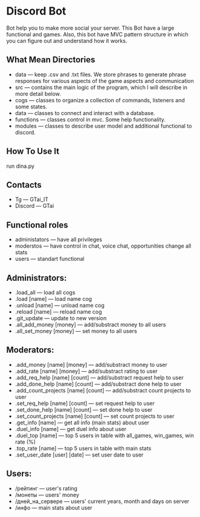 # Discord Bot

Bot help you to make more social your server. This Bot have a large functional and games.
Also, this bot have MVC pattern structure in which you can figure out and understand how it works.

## What Mean Directories
- data — keep .csv and .txt files. We store phrases to generate phrase responses
         for various aspects of the game aspects and communication
- src — contains the main logic of the program, which I will describe in more detail below.
- cogs — classes to organize a collection of commands, listeners and some states. 
- data — classes to connect and interact with a database.
- functions — classes control in mvc. Some help functionality. 
- modules — classes to describe user model and additional functional to discord.


## How To Use It
run dina.py


## Contacts 
- Tg — GTai_IT
- Discord — GTai


## Functional roles
- administators — have all privileges
- moderstos — have control in chat, voice chat, opportunities change all stats
- users — standart functional

## Administrators:
- .load_all — load all cogs
- .load [name] — load name cog
- .unload [name] — unload name cog
- .reload [name] — reload name cog
- .git_update — update to new version
- .all_add_money [money] — add/substract money to all users
- .all_set_money [money] — set money to all users

## Moderators:
- .add_money [name] [money] — add/substract money to user
- .add_rate [name] [money] — add/substract rating to user
- .add_req_help [name] [count] — add/substract request help to user
- .add_done_help [name] [count] — add/substract done help to user
- .add_count_projects [name] [count] — add/substract count projects to user
- .set_req_help [name] [count] — set request help to user
- .set_done_help [name] [count] — set done help to user 
- .set_count_projects [name] [count] — set count projects to user
- .get_info [name] — get all info (main stats) about user
- .duel_info [name] — get duel info about user
- .duel_top [name] — top 5 users in table with all_games, win_games, win rate (%)
- .top_rate [name] — top 5 users in table with main stats
- .set_user_date [user] [date] — set user date to user

## Users:
- /рейтинг — user's rating 
- /монеты — users' money
- /дней_на_сервере — users' current years, month and days on server
- /инфо — main stats about user